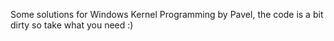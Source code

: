 Some solutions for Windows Kernel Programming by Pavel, the code is a bit dirty so take what you need :)
